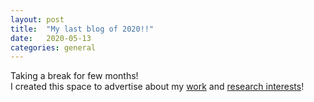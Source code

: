 ```yaml
---
layout: post
title:  "My last blog of 2020!!"
date:   2020-05-13
categories: general
---
```

Taking a break for few months!  
I created this space to advertise about my [work](https://sivome.github.io/about/) and [research interests](https://sivome.github.io/cv/)!
